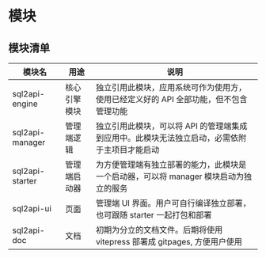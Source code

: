 # 模块

## 模块清单

| 模块名             | 用途     | 说明                                                |
|-----------------|--------|---------------------------------------------------|
| sql2api-engine  | 核心引擎模块 | 独立引用此模块，应用系统可作为使用方，使用已经定义好的 API 全部功能，但不包含管理功能     |
| sql2api-manager | 管理端逻辑  | 独立引用此模块，可以将 API 的管理端集成到应用中。此模块无法独立启动，必需依附于主项目才能启动 |
| sql2api-starter | 管理端启动器 | 为方便管理端有独立部署的能力，此模块是一个启动器，可以将 manager 模块启动为独立的服务   |
| sql2api-ui      | 页面     | 管理端 UI 界面。用户可自行编译独立部署，也可跟随 starter 一起打包和部署        |
| sql2api-doc     | 文档     | 初期为分立的文档文件。后期将使用 vitepress 部署成 gitpages, 方便用户使用   |

